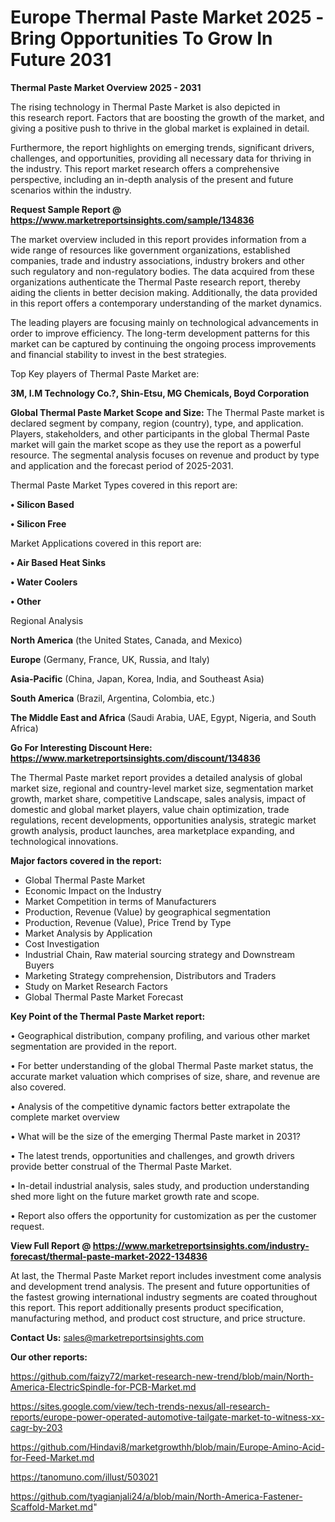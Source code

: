 # Europe Thermal Paste Market 2025 -Bring Opportunities To Grow In Future 2031

<Strong> Thermal Paste Market Overview 2025 - 2031</strong>

The rising technology in Thermal Paste Market is also depicted in this research report. Factors that are boosting the growth of the market, and giving a positive push to thrive in the global market is explained in detail.

Furthermore, the report highlights on emerging trends, significant drivers, challenges, and opportunities, providing all necessary data for thriving in the industry. This report market research offers a comprehensive perspective, including an in-depth analysis of the present and future scenarios within the industry.

<strong>Request Sample Report @ <a href=https://www.marketreportsinsights.com/sample/134836>https://www.marketreportsinsights.com/sample/134836</a></strong>

The market overview included in this report provides information from a wide range of resources like government organizations, established companies, trade and industry associations, industry brokers and other such regulatory and non-regulatory bodies. The data acquired from these organizations authenticate the Thermal Paste research report, thereby aiding the clients in better decision making. Additionally, the data provided in this report offers a contemporary understanding of the market dynamics.

The leading players are focusing mainly on technological advancements in order to improve efficiency. The long-term development patterns for this market can be captured by continuing the ongoing process improvements and financial stability to invest in the best strategies.

Top Key players of Thermal Paste Market are:

<strong>3M, I.M Technology Co.?, Shin-Etsu, MG Chemicals, Boyd Corporation</strong>

<strong><b>Global Thermal Paste Market Scope and Size:</b></strong>
The Thermal Paste market is declared segment by company, region (country), type, and application. Players, stakeholders, and other participants in the global Thermal Paste market will gain the market scope as they use the report as a powerful resource. The segmental analysis focuses on revenue and product by type and application and the forecast period of 2025-2031.

Thermal Paste Market Types covered in this report are:

<strong>• Silicon Based

• Silicon Free</strong>

Market Applications covered in this report are:

<strong>• Air Based Heat Sinks

• Water Coolers

• Other</strong> 

Regional Analysis

<strong>North America</strong> (the United States, Canada, and Mexico)

<strong>Europe</strong> (Germany, France, UK, Russia, and Italy)

<strong>Asia-Pacific</strong> (China, Japan, Korea, India, and Southeast Asia)

<strong>South America</strong> (Brazil, Argentina, Colombia, etc.)

<strong>The Middle East and Africa</strong> (Saudi Arabia, UAE, Egypt, Nigeria, and South Africa)

<strong>Go For Interesting Discount Here: <a href=https://www.marketreportsinsights.com/discount/134836>https://www.marketreportsinsights.com/discount/134836</a></strong>

The Thermal Paste market report provides a detailed analysis of global market size, regional and country-level market size, segmentation market growth, market share, competitive Landscape, sales analysis, impact of domestic and global market players, value chain optimization, trade regulations, recent developments, opportunities analysis, strategic market growth analysis, product launches, area marketplace expanding, and technological innovations.

<strong><b>Major factors covered in the report:</b></strong>
<ul>
  <li>Global Thermal Paste Market </li>
  <li>Economic Impact on the Industry</li>
  <li>Market Competition in terms of Manufacturers</li>
  <li>Production, Revenue (Value) by geographical segmentation</li>
  <li>Production, Revenue (Value), Price Trend by Type</li>
  <li>Market Analysis by Application</li>
  <li>Cost Investigation</li>
  <li>Industrial Chain, Raw material sourcing strategy and Downstream Buyers</li>
  <li>Marketing Strategy comprehension, Distributors and Traders</li>
  <li>Study on Market Research Factors</li>
  <li>Global Thermal Paste Market Forecast</li>
</ul>

<strong><b>Key Point of the Thermal Paste Market report:</b></strong>

• Geographical distribution, company profiling, and various other market segmentation are provided in the report.

• For better understanding of the global Thermal Paste market status, the accurate market valuation which comprises of size, share, and revenue are also covered.

• Analysis of the competitive dynamic factors better extrapolate the complete market overview

• What will be the size of the emerging Thermal Paste market in 2031?

• The latest trends, opportunities and challenges, and growth drivers provide better construal of the Thermal Paste Market.

• In-detail industrial analysis, sales study, and production understanding shed more light on the future market growth rate and scope.

• Report also offers the opportunity for customization as per the customer request.

<strong><b>View Full Report @ <a href=https://www.marketreportsinsights.com/industry-forecast/thermal-paste-market-2022-134836>https://www.marketreportsinsights.com/industry-forecast/thermal-paste-market-2022-134836</a></b></strong>


At last, the Thermal Paste Market report includes investment come analysis and development trend analysis. The present and future opportunities of the fastest growing international industry segments are coated throughout this report. This report additionally presents product specification, manufacturing method, and product cost structure, and price structure.

<strong>Contact Us:</strong>
sales@marketreportsinsights.com

<strong>Our other reports:</strong>

<a href=https://github.com/faizy72/market-research-new-trend/blob/main/North-America-ElectricSpindle-for-PCB-Market.md>https://github.com/faizy72/market-research-new-trend/blob/main/North-America-ElectricSpindle-for-PCB-Market.md</a>

<a href=https://sites.google.com/view/tech-trends-nexus/all-research-reports/europe-power-operated-automotive-tailgate-market-to-witness-xx-cagr-by-203>https://sites.google.com/view/tech-trends-nexus/all-research-reports/europe-power-operated-automotive-tailgate-market-to-witness-xx-cagr-by-203</a>

<a href=https://github.com/Hindavi8/marketgrowthh/blob/main/Europe-Amino-Acid-for-Feed-Market.md>https://github.com/Hindavi8/marketgrowthh/blob/main/Europe-Amino-Acid-for-Feed-Market.md</a>

<a href=https://tanomuno.com/illust/503021>https://tanomuno.com/illust/503021</a>

<a href=https://github.com/tyagianjali24/a/blob/main/North-America-Fastener-Scaffold-Market.md>https://github.com/tyagianjali24/a/blob/main/North-America-Fastener-Scaffold-Market.md</a>"
